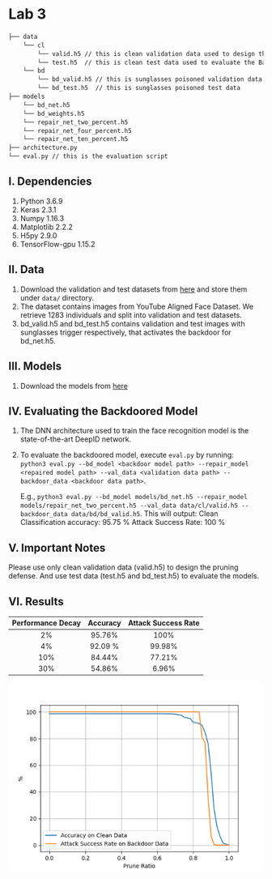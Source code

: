 # Lab 3

```bash
├── data 
    └── cl
        └── valid.h5 // this is clean validation data used to design the defense
        └── test.h5  // this is clean test data used to evaluate the BadNet
    └── bd
        └── bd_valid.h5 // this is sunglasses poisoned validation data
        └── bd_test.h5  // this is sunglasses poisoned test data
├── models
    └── bd_net.h5
    └── bd_weights.h5
    └── repair_net_two_percent.h5
    └── repair_net_four_percent.h5
    └── repair_net_ten_percent.h5
├── architecture.py
└── eval.py // this is the evaluation script
```

## I. Dependencies
   1. Python 3.6.9
   2. Keras 2.3.1
   3. Numpy 1.16.3
   4. Matplotlib 2.2.2
   5. H5py 2.9.0
   6. TensorFlow-gpu 1.15.2
   
## II. Data
   1. Download the validation and test datasets from [here](https://drive.google.com/drive/folders/1Rs68uH8Xqa4j6UxG53wzD0uyI8347dSq?usp=sharing) and store them under `data/` directory.
   2. The dataset contains images from YouTube Aligned Face Dataset. We retrieve 1283 individuals and split into validation and test datasets.
   3. bd_valid.h5 and bd_test.h5 contains validation and test images with sunglasses trigger respectively, that activates the backdoor for bd_net.h5. 

## III. Models
   1. Download the models from [here](https://drive.google.com/drive/folders/1Wpd4V7Uaw5yBfJ6PytUx3a4A6Fp2YayR?usp=sharing)

## IV. Evaluating the Backdoored Model
   1. The DNN architecture used to train the face recognition model is the state-of-the-art DeepID network. 
   2. To evaluate the backdoored model, execute `eval.py` by running:  
      `python3 eval.py --bd_model <backdoor model path> --repair_model <repaired model path> --val_data <validation data path> --backdoor_data <backdoor data path>`.
      
      E.g., `python3 eval.py --bd_model models/bd_net.h5 --repair_model models/repair_net_two_percent.h5 --val_data data/cl/valid.h5 --backdoor_data data/bd/bd_valid.h5`. This will output:
      Clean Classification accuracy: 95.75 %
      Attack Success Rate: 100 %

## V. Important Notes
Please use only clean validation data (valid.h5) to design the pruning defense. And use test data (test.h5 and bd_test.h5) to evaluate the models. 

## VI. Results
| Performance Decay | Accuracy | Attack Success Rate |
| :---: | :---: | :---: |
| 2% | 95.76% | 100% |
| 4% | 92.09 % | 99.98% |
| 10% | 84.44% | 77.21% |
| 30% | 54.86% | 6.96% |

![teaser](acc_prune_ratio.png)
